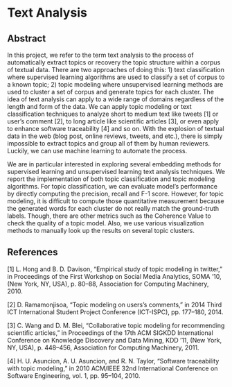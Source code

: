 # Text Analysis

## Abstract

In this project, we refer to the term text analysis to the process of automatically extract topics or recovery the
topic structure within a corpus of textual data. There are two approaches of doing this: 1) text classification
where supervised learning algorithms are used to classify a set of corpus to a known topic; 2) topic modeling
where unsupervised learning methods are used to cluster a set of corpus and generate topics for each cluster.
The idea of text analysis can apply to a wide range of domains regardless of the length and form of the
data. We can apply topic modeling or text classification techniques to analyze short to medium text like
tweets [1] or user’s comment [2], to long article like scientific articles [3], or even apply to enhance software
traceability [4] and so on. With the explosion of textual data in the web (blog post, online reviews, tweets,
and etc.), there is simply impossible to extract topics and group all of them by human reviewers. Luckily,
we can use machine learning to automate the process.

We are in particular interested in exploring several embedding methods for supervised learning and
unsupervised learning text analysis techniques. We report the implementation of both topic classification
and topic modeling algorithms. For topic classification, we can evaluate model’s performance by directly
computing the precision, recall and F-1 score. However, for topic modeling, it is difficult to compute those
quantitative measurement because the generated words for each cluster do not really match the ground-truth
labels. Though, there are other metrics such as the Coherence Value to check the quality of a topic model.
Also, we use various visualization methods to manually look up the results on several topic clusters.

## References

[1] L. Hong and B. D. Davison, “Empirical study of topic modeling in twitter,” in Proceedings of the First
Workshop on Social Media Analytics, SOMA ’10, (New York, NY, USA), p. 80–88, Association for
Computing Machinery, 2010. 

[2] D. Ramamonjisoa, “Topic modeling on users’s comments,” in 2014 Third ICT International Student
Project Conference (ICT-ISPC), pp. 177–180, 2014. 

[3] C. Wang and D. M. Blei, “Collaborative topic modeling for recommending scientific articles,” in Proceedings of the 17th ACM SIGKDD International Conference on Knowledge Discovery and Data Mining, KDD ’11, (New York, NY, USA), p. 448–456, Association for Computing Machinery, 2011. 

[4] H. U. Asuncion, A. U. Asuncion, and R. N. Taylor, “Software traceability with topic modeling,” in 2010
ACM/IEEE 32nd International Conference on Software Engineering, vol. 1, pp. 95–104, 2010. 
